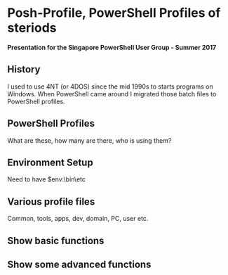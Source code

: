 # Posh-Profile, PowerShell Profiles of steriods

**Presentation for the Singapore PowerShell User Group - Summer 2017**

## History

I used to use 4NT (or 4DOS) since the mid 1990s to starts programs on Windows.
When PowerShell came around I migrated those batch files to PowerShell profiles.

## PowerShell Profiles

What are these, how many are there, who is using them?

## Environment Setup

Need to have $env:\bin\etc

## Various profile files

Common, tools, apps, dev, domain, PC, user etc.

## Show basic functions

## Show some advanced functions
